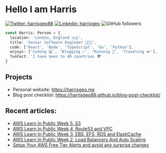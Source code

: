# Hello I am Harris

[![Twitter: harrisgeo88](https://img.shields.io/twitter/follow/harrisgeo88?style=social)](https://twitter.com/harrisgeo88)
[![Linkedin: harrisgeo](https://img.shields.io/badge/-Harris%20Geo-blue?style=flat-square&logo=Linkedin&logoColor=white&link=https://www.linkedin.com/in/charilaos-georgakakis/)](https://www.linkedin.com/in/charilaos-georgakakis/)
![GitHub followers](https://img.shields.io/github/followers/harrisgeo88?label=Follow&style=social)

```typescript
const Harris: Person = {
  location: 'London, England 🇬🇧',
  title: 'Senior Software Engineer 👨🏻‍💻',
  code: ['React', 'Node', 'TypeScript', 'Go', 'Python'],
  enjoys: ['Coding 💻', 'Blogging ✍', 'Running 🏃', 'Traveling 🛩'],
  funFact: 'I have been to 40 countries 🌍'
}
```

## Projects

- Personal website: https://harrisgeo.me
- Blog post checklist: https://harrisgeo88.github.io/blog-post-checklist/

## Recent articles:
- [AWS Learn In Public Week 5, S3](https://www.harrisgeo.me/blogs/aws-learn-in-public-week-5-s3)
- [AWS Learn In Public Week 4, Route53 and VPC](https://www.harrisgeo.me/blogs/aws-learn-in-public-week-4-route53-and-vpc)
- [AWS Learn In Public Week 3, EBS, EFS, RDS and ElastiCache](https://www.harrisgeo.me/blogs/aws-learn-in-public-week-3-ebs-efs-rds-and-elasticache)
- [AWS Learn In Public Week 2, Load Balancers And Auto Scaling](https://www.harrisgeo.me/blogs/aws-learn-in-public-week-2-load-balancers-and-auto-scaling)
- [Setup Your AWS Free Tier Alerts and avoid any surprise charges](https://www.harrisgeo.me/blogs/setup-your-aws-free-tier-alerts-and-avoid-any-surprise-charges)
